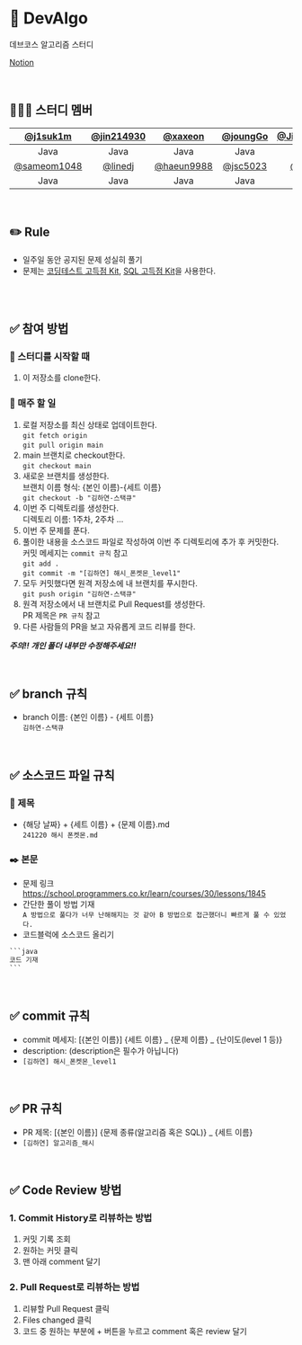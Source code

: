 # 💯 DevAlgo 
데브코스 알고리즘 스터디

[Notion](https://www.notion.so/4533c4e4bdbd4a52b29da59a5c2fa184?pvs=4)

<br />

## 👩‍👦‍👦 **스터디 멤버**
| [@j1suk1m](https://github.com/j1suk1m) | [@jin214930](https://github.com/jin214930) | [@xaxeon](https://github.com/xaxeon) | [@joungGo](https://github.com/joungGo) | [@Jinyoung0718](https://github.com/Jinyoung0718) |
|:-------------------------------------:|:-----------------------------------------:|:-----------------------------------:|:------------------------------------:|:--------------------------------------:|
| Java                                  | Java                                      | Java                                | Java                                 | Java                                   |
| [@sameom1048](https://github.com/sameom1048) | [@linedj](https://github.com/linedj)     | [@haeun9988](https://github.com/haeun9988) | [@jsc5023](https://github.com/jsc5023) | [@cjw0324](https://github.com/cjw0324) |
| Java                                  | Java                                      | Java                                | Java                                 | Java                                   |



<br />

## ✏️ Rule    
- 일주일 동안 공지된 문제 성실히 풀기
- 문제는 [코딩테스트 고득점 Kit](https://school.programmers.co.kr/learn/challenges?tab=algorithm_practice_kit),
  [SQL 고득점 Kit](https://school.programmers.co.kr/learn/challenges?tab=sql_practice_kit)을 사용한다. 

<br />
<br />

## ✅ 참여 방법
### 🚩 스터디를 시작할 때
1. 이 저장소를 clone한다.
### 🏃 매주 할 일
1. 로컬 저장소를 최신 상태로 업데이트한다.
   <br /> `git fetch origin`
   <br /> `git pull origin main`
2. main 브랜치로 checkout한다.
   <br /> `git checkout main`
3. 새로운 브랜치를 생성한다.
   <br /> 브랜치 이름 형식: {본인 이름)-{세트 이름}
   <br /> `git checkout -b "김하연-스택큐"`
4. 이번 주 디렉토리를 생성한다.
   <br /> 디렉토리 이름: 1주차, 2주차 ...
5. 이번 주 문제를 푼다.
6. 풀이한 내용을 소스코드 파일로 작성하여 이번 주 디렉토리에 추가 후 커밋한다.
   <br /> 커밋 메세지는 `commit 규칙` 참고
   <br /> `git add .`
   <br /> `git commit -m "[김하연] 해시_폰켓몬_level1"`
7. 모두 커밋했다면 원격 저장소에 내 브랜치를 푸시한다.
   <br /> `git push origin "김하연-스택큐"`
8. 원격 저장소에서 내 브랜치로 Pull Request를 생성한다.
   <br /> PR 제목은 `PR 규칙` 참고
9. 다른 사람들의 PR을 보고 자유롭게 코드 리뷰를 한다.

***주의!! 개인 폴더 내부만 수정해주세요!!***

<br />

## ✅ branch 규칙
- branch 이름: {본인 이름} - {세트 이름}
  <br /> `김하연-스택큐`

<br />

## ✅ 소스코드 파일 규칙
### 📌 제목
- {해당 날짜} + {세트 이름} + {문제 이름}.md
  <br /> `241220 해시 폰켓몬.md`
### ✒️ 본문
- 문제 링크
  <br /> https://school.programmers.co.kr/learn/courses/30/lessons/1845
- 간단한 풀이 방법 기재
  <br /> `A 방법으로 풀다가 너무 난해해지는 것 같아 B 방법으로 접근했더니 빠르게 풀 수 있었다.`
- 코드블럭에 소스코드 올리기
````java
```java
코드 기재
``` 
````

<br />

## ✅ commit 규칙
- commit 메세지: [{본인 이름}] {세트 이름} _ {문제 이름} _ {난이도(level 1 등)}
- description: (description은 필수가 아닙니다)
- `[김하연] 해시_폰켓몬_level1`

<br />

## ✅ PR 규칙
- PR 제목: [{본인 이름}] {문제 종류(알고리즘 혹은 SQL)} _ {세트 이름}
-  `[김하연] 알고리즘_해시`

<br />

## ✅ Code Review 방법   
### 1. Commit History로 리뷰하는 방법 
1. 커밋 기록 조회
2. 원하는 커밋 클릭
3. 맨 아래 comment 달기   

### 2. Pull Request로 리뷰하는 방법   
1. 리뷰할 Pull Request 클릭
2. Files changed 클릭
3. 코드 중 원하는 부분에 + 버튼을 누르고 comment 혹은 review 달기 

<br />
